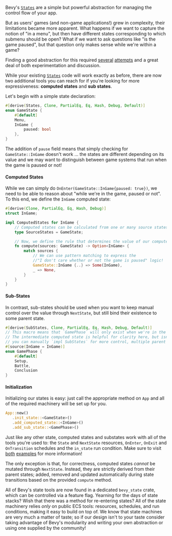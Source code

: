 Bevy's [`States`] are a simple but powerful abstraction for managing the control flow of your app.

But as users' games (and non-game applications!) grew in complexity, their limitations became more apparent.
What happens if we want to capture the notion of "in a menu", but then have different states corresponding to which submenu should be open?
What if we want to ask questions like "is the game paused", but that question only makes sense while we're within a game?

Finding a good abstraction for this required [several](https://github.com/bevyengine/bevy/pull/9957) [attempts](https://github.com/bevyengine/bevy/pull/10088) and a great deal of both experimentation and discussion.

While your existing [`States`] code will work exactly as before, there are now two additional tools you can reach for if you're looking for more expressiveness: **computed states** and **sub states**.

Let's begin with a simple state declaration:

```rust
#[derive(States, Clone, PartialEq, Eq, Hash, Debug, Default)]
enum GameState {
    #[default]
    Menu,
    InGame {
        paused: bool
    },
}
```

The addition of `pause` field means that simply checking for `GameState::InGame` doesn't work ... the states are different depending on its value and we may want to distinguish between game systems that run when the game is paused or not!

#### Computed States

While we can simply do `OnEnter(GameState::InGame{paused: true})`,
we need to be able to reason about "while we're in the game, paused or not".
To this end, we define the `InGame` computed state:

```rust
#[derive(Clone, PartialEq, Eq, Hash, Debug)]
struct InGame;

impl ComputedStates for InGame {
    // Computed states can be calculated from one or many source states.
    type SourceStates = GameState;

    // Now, we define the rule that determines the value of our computed state.
    fn compute(sources: GameState) -> Option<InGame> {
        match sources {
            // We can use pattern matching to express the
            //"I don't care whether or not the game is paused" logic!
            GameState::InGame {..} => Some(InGame),
            _ => None,
        }
    }
}
```

#### Sub-States

In contrast, sub-states should be used when you want to keep manual
control over the value through `NextState`, but still bind their
existence to some parent state.

```rust
#[derive(SubStates, Clone, PartialEq, Eq, Hash, Debug, Default)]
// This macro means that `GamePhase` will only exist when we're in the `InGame` computed state.
// The intermediate computed state is helpful for clarity here, but isn't required:
// you can manually `impl SubStates` for more control, multiple parent states and non-default initial value!
#[source(InGame = InGame)]
enum GamePhase {
    #[default]
    Setup,
    Battle,
    Conclusion
}
```

#### Initialization

Initializing our states is easy: just call the appropriate method on `App`
and all of the required machinery will be set up for you.

```rust
App::new()
   .init_state::<GameState>()
   .add_computed_state::<InGame>()
   .add_sub_state::<GamePhase>()
```

Just like any other state, computed states and substates work with all of the tools you're used to:
the `State` and `NextState` resources, `OnEnter`, `OnExit` and `OnTransition` schedules and the `in_state` run condition.
Make sure to visit [both](https://github.com/bevyengine/bevy/tree/v0.14.0/examples/state/computed_states.rs) [examples](https://github.com/bevyengine/bevy/tree/v0.14.0/examples/state/sub_states.rs) for more information!

The only exception is that, for correctness, computed states *cannot* be mutated through `NextState`.
Instead, they are strictly derived from their parent states; added, removed and updated automatically during state transitions based on the provided `compute` method.

All of Bevy's state tools are now found in a dedicated `bevy_state` crate, which can be controlled via a feature flag.
Yearning for the days of state stacks? Wish that there was a method for re-entering states?
All of the state machinery relies *only* on public ECS tools: resources, schedules, and run conditions, making it easy to build on top of.
We know that state machines are very much a matter of taste; so if our design isn't to your taste consider taking advantage of Bevy's modularity and writing your own abstraction or using one supplied by the community!

[`States`]: https://docs.rs/bevy/0.14/bevy/prelude/trait.States.html
